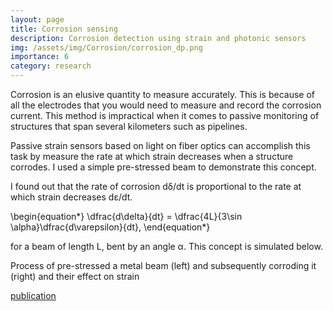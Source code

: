 ```yaml
---
layout: page
title: Corrosion sensing
description: Corrosion detection using strain and photonic sensors
img: /assets/img/Corrosion/corrosion_dp.png
importance: 6
category: research
---
```


Corrosion is an elusive quantity to measure accurately. This is because of all the electrodes that you would need to measure and record the corrosion current. This method is impractical when it comes to passive monitoring of structures that span several kilometers such as pipelines.

Passive strain sensors based on light on fiber optics can accomplish this task by measure the rate at which strain decreases when a structure corrodes. I used a simple pre-stressed beam to demonstrate this concept.

I found out that the rate of corrosion d&delta;/dt is proportional to the rate at which strain decreases d&epsilon;/dt.

<p>
\begin{equation*}
\dfrac{d\delta}{dt} = \dfrac{4L}{3\sin \alpha}\dfrac{d\varepsilon}{dt},
\end{equation*}
</p>

for a beam of length L, bent by an angle &alpha;. This concept is simulated below.
<div class="row justify-content-sm-center">
    <div class="col-sm-6 mt-3 mt-md-0">
        <img class="img-fluid rounded z-depth-1" src="{{ '/assets/img/Corrosion/loading.gif' | relative_url }}" alt="" title="loading"/>
    </div>
    <div class="col-sm-6 mt-3 mt-md-0">
        <img class="img-fluid rounded z-depth-1" src="{{ '/assets/img/Corrosion/corrosion.gif' | relative_url }}" alt="" title="corrosion"/>
    </div>
</div>
<div class="caption">
    Process of pre-stressed a metal beam (left) and subsequently corroding it (right) and their effect on strain
</div>

<a href="http://dx.doi.org/10.1016/j.snb.2016.05.167s" target="_blank"><i class="fas fa-book"></i> publication</a>&nbsp;&nbsp;